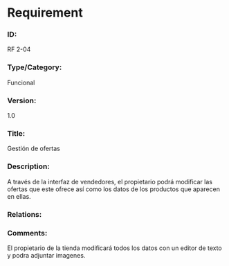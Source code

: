 # Requirement

### ID:

RF 2-04

### Type/Category:

Funcional

### Version:

1.0

### Title:

Gestión de ofertas

### Description:

A través de la interfaz de vendedores, el propietario podrá modificar las ofertas que este ofrece así como los datos de los productos que aparecen en ellas.

### Relations:


### Comments:

El propietario de la tienda modificará todos los datos con un editor de texto y podra adjuntar imagenes.
